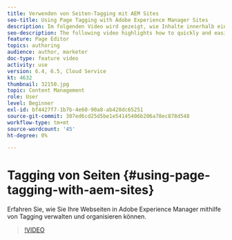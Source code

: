 ```yaml
---
title: Verwenden von Seiten-Tagging mit AEM Sites
seo-title: Using Page Tagging with Adobe Experience Manager Sites
description: Im folgenden Video wird gezeigt, wie Inhalte innerhalb einer Website in Adobe Experience Manager mithilfe von Seiten-Tags schnell und einfach klassifiziert werden können.
seo-description: The following video highlights how to quickly and easily classify content within a website in Adobe Experience Manager using page tags.
feature: Page Editor
topics: authoring
audience: author, marketer
doc-type: feature video
activity: use
version: 6.4, 6.5, Cloud Service
kt: 4632
thumbnail: 32150.jpg
topic: Content Management
role: User
level: Beginner
exl-id: bf4427f7-1b7b-4e60-90a8-ab428dc65251
source-git-commit: 307ed6cd25d5be1e54145406b206a78ec878d548
workflow-type: tm+mt
source-wordcount: '45'
ht-degree: 0%

---
```


# Tagging von Seiten {#using-page-tagging-with-aem-sites}

Erfahren Sie, wie Sie Ihre Webseiten in Adobe Experience Manager mithilfe von Tagging verwalten und organisieren können.

>[!VIDEO](https://video.tv.adobe.com/v/32150?quality=12&learn=on)

